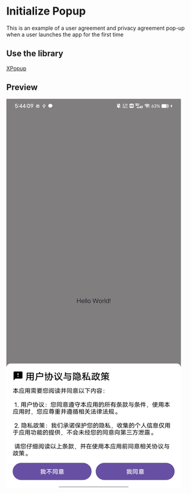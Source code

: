 # Initialize Popup

This is an example of a user agreement and privacy agreement pop-up when a user launches the app for the first time

## Use the library
[XPopup](https://github.com/junixapp/XPopup)

## Preview
![Preview](./Preview/Screenshot_20241231_174410.jpg "Preview")
